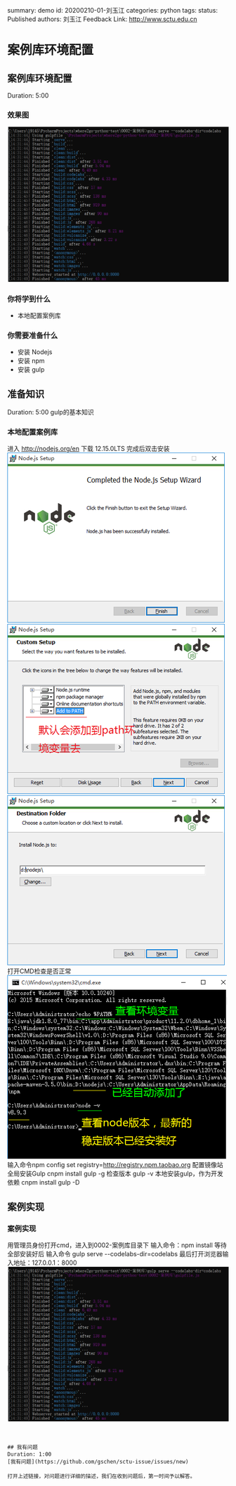 summary: demo
id: 20200210-01-刘玉江
categories: python
tags: 
status: Published 
authors: 刘玉江
Feedback Link: http://www.sctu.edu.cn

# 案例库环境配置

## 案例库环境配置
Duration: 5:00
### 效果图
![效果图](assets/20200210-01-刘玉江-5.png)



### 你将学到什么
* 本地配置案例库
### 你需要准备什么

- 安装 Nodejs
- 安装 npm
- 安装 gulp

## 准备知识
Duration: 5:00
gulp的基本知识


### 本地配置案例库
进入 http://nodejs.org/en 下载 12.15.0LTS
完成后双击安装
![实例图1](assets/20200210-01-刘玉江-1.png)
![实例图2](assets/20200210-01-刘玉江-2.png)
![实例图3](assets/20200210-01-刘玉江-3.png)
打开CMD检查是否正常
![实例图4](assets/20200210-01-刘玉江-4.png)
输入命令npm config set registry=http://registry.npm.taobao.org 配置镜像站
全局安装Gulp cnpm install gulp -g
检查版本 gulp -v
本地安装gulp，作为开发依赖 cnpm install gulp -D


## 案例实现
### 案例实现
用管理员身份打开cmd，进入到0002-案例库目录下
输入命令：npm install
等待全部安装好后 输入命令 gulp serve --codelabs-dir=codelabs
最后打开浏览器输入地址：127.0.0.1：8000
![实例图5](assets/20200210-01-刘玉江-5.png)

```


## 我有问题
Duration: 1:00
[我有问题](https://github.com/gschen/sctu-issue/issues/new)

打开上述链接，对问题进行详细的描述，我们在收到问题后，第一时间予以解答。